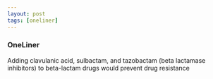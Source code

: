 ```yaml
---
layout: post
tags: [oneliner]
---
```



### OneLiner

Adding clavulanic acid, sulbactam, and tazobactam (beta lactamase inhibitors) to beta-lactam drugs would prevent drug resistance
